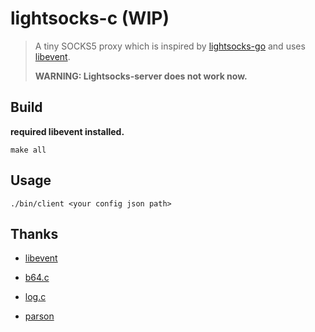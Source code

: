 # lightsocks-c (WIP)

> A tiny SOCKS5 proxy which is inspired by [lightsocks-go](https://github.com/gwuhaolin/lightsocks) and uses [libevent](http://libevent.org/).
> 
> **WARNING: Lightsocks-server does not work now.**

## Build
 
**required libevent installed.**

```shell
make all
```

## Usage

``` shell
./bin/client <your config json path>
```

## Thanks

- [libevent](http://libevent.org/)

- [b64.c](https://github.com/littlstar/b64.c)

- [log.c](https://github.com/rxi/log.c)

- [parson](https://github.com/kgabis/parson)
